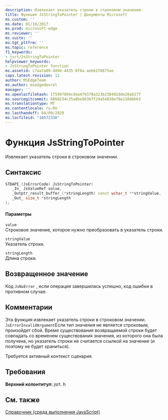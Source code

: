 ```yaml
---
description: Извлекает указатель строки в строковом значении.
title: Функция JsStringToPointer | Документы Microsoft
ms.custom: ''
ms.date: 01/18/2017
ms.prod: microsoft-edge
ms.reviewer: ''
ms.suite: ''
ms.tgt_pltfrm: ''
ms.topic: reference
f1_keywords:
- jsrt/JsStringToPointer
helpviewer_keywords:
- JsStringToPointer function
ms.assetid: c7aa7a09-489d-4435-8f8a-aeb62f8875ae
caps.latest.revision: 12
author: MSEdgeTeam
ms.author: msedgedevrel
manager: ''
ms.openlocfilehash: 1f5997894c4ea479378a323b230492dde28ab177
ms.sourcegitcommit: 6860234c25a8be863b7f29a54838e78e120dbb62
ms.translationtype: MT
ms.contentlocale: ru-RU
ms.lasthandoff: 04/09/2020
ms.locfileid: "10572338"
---
```

# Функция JsStringToPointer
Извлекает указатель строки в строковом значении.  
  
## Синтаксис  
  
```cpp  
STDAPI_(JsErrorCode) JsStringToPointer(  
   _In_ JsValueRef value,  
   _Outptr_result_buffer_(*stringLength) const wchar_t **stringValue,  
   _Out_ size_t *stringLength  
);  
```  
  
#### Параметры  
 `value`  
 Строковое значение, которое нужно преобразовать в указатель строки.  
  
 `stringValue`  
 Указатель строки.  
  
 `stringLength`  
 Длина строки.  
  
## Возвращенное значение  
 Код `JsNoError` , если операция завершилась успешно, код ошибки в противном случае.  
  
## Комментарии  
 Эта функция извлекает указатель строки в строковом значении. `JsErrorInvalidArgument`Если тип значения не является строковым, произойдет сбой. Время существования возвращаемой строки будет совпадать со временем существования значения, из которого она была получена, но указатель строки не считается ссылкой на значение (и поэтому не будет храниться).  
  
 Требуется активный контекст сценария.  
  
## Требования  
 **Верхний колонтитул:** jsrt. h  
  
## См. также  
 [Справочник (среда выполнения JavaScript)](../chakra-hosting/reference-javascript-runtime.md)